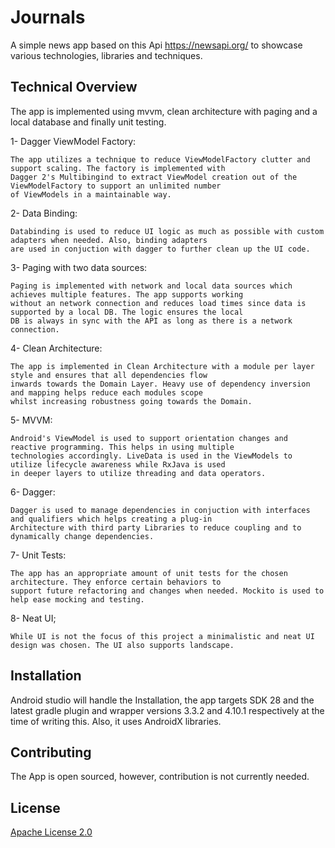 # Journals

A simple news app based on this Api https://newsapi.org/ to showcase various technologies, libraries and techniques.

## Technical Overview

The app is implemented using mvvm, clean architecture with paging and a local database and finally unit testing.

1- Dagger ViewModel Factory:

	The app utilizes a technique to reduce ViewModelFactory clutter and support scaling. The factory is implemented with 
	Dagger 2's Multibingind to extract ViewModel creation out of the ViewModelFactory to support an unlimited number 
	of ViewModels in a maintainable way.

2- Data Binding:

	Databinding is used to reduce UI logic as much as possible with custom adapters when needed. Also, binding adapters
	are used in conjuction with dagger to further clean up the UI code.
	
3- Paging with two data sources:

	Paging is implemented with network and local data sources which achieves multiple features. The app supports working 
	without	an network connection and reduces load times since data is supported by a local DB. The logic ensures the local
	DB is always in sync with the API as long as there is a network connection.
	
4- Clean Architecture:

	The app is implemented in Clean Architecture with a module per layer style and ensures that all dependencies flow 
	inwards towards the Domain Layer. Heavy use of dependency inversion and mapping helps reduce each modules scope
	whilst increasing robustness going towards the Domain.
	
5- MVVM:

	Android's ViewModel is used to support orientation changes and reactive programming. This helps in using multiple
	technologies accordingly. LiveData is used in the ViewModels to utilize lifecycle awareness while RxJava is used
	in deeper layers to utilize threading and data operators.
	
6- Dagger:

	Dagger is used to manage dependencies in conjuction with interfaces and qualifiers which helps creating a plug-in
	Architecture with third party Libraries to reduce coupling and to dynamically change dependencies.
	
7- Unit Tests:

	The app has an appropriate amount of unit tests for the chosen architecture. They enforce certain behaviors to
	support future refactoring and changes when needed. Mockito is used to help ease mocking and testing.
	
8- Neat UI;

	While UI is not the focus of this project a minimalistic and neat UI design was chosen. The UI also supports landscape.
	
## Installation

Android studio will handle the Installation, the app targets SDK 28 and the latest gradle plugin and wrapper versions
3.3.2 and 4.10.1 respectively at the time of writing this. Also, it uses AndroidX libraries.
	
## Contributing

The App is open sourced, however, contribution is not currently needed. 	
	
## License

[Apache License 2.0](https://choosealicense.com/licenses/apache-2.0/)
